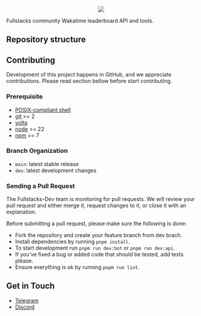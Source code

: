 <div align="center">
  <img src="./assets/Logo.svg">
</div>

Fullstacks community Wakatime leaderboard API and tools.

## Repository structure

## Contributing

Development of this project happens in GitHub, and we appreciate contributions. Please read section
bellow before start contributing.

### Prerequisite

- [POSIX-compliant shell][shell]
- [git][git] >= 2
- [volta][volta]
- [node][nodejs] >= 22
- [npm][npm] >= 7

### Branch Organization

- `main`: latest stable release
- `dev`: latest development changes

### Sending a Pull Request

The Fullstacks-Dev team is monitoring for pull requests. We will review your pull request and either
merge it, request changes to it, or close it with an explanation.

Before submitting a pull request, please make sure the following is done:

- Fork the repository and create your feature branch from dev brach.
- Install dependencies by running `pnpm install`.
- To start development run `pnpm run dev:bot` or `pnpm run dev:api`.
- If you’ve fixed a bug or added code that should be tested, add tests please.
- Ensure everything is ok by running `pnpm run lint`.

## Get in Touch

- [Telegram][telegram-channel]
- [Discord][discord-server]

[git]: https://git-scm.com/
[github-cli]: https://cli.github.com/
[nodejs]: https://nodejs.org/en/
[shell]: https://en.wikipedia.org/wiki/Unix_shell
[volta]: https://volta.sh/
[npm]: https://www.npmjs.com/
[telegram-channel]: https://t.me/fullstacks
[discord-server]: https://kutt.it/fsk-discord
